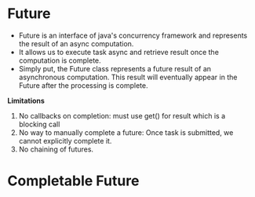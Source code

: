 # Future

* Future<T> is an interface of java's concurrency framework and represents the result of an async computation.
* It allows us to execute task async and retrieve result once the computation is complete.
* Simply put, the Future class represents a future result of an asynchronous computation. This result will eventually appear in the Future after the processing is complete.

**Limitations**

1. No callbacks on completion: must use get() for result which is a blocking call
2. No way to manually complete a future: Once task is submitted, we cannot explicitly complete it.
3. No chaining of futures.

# Completable Future